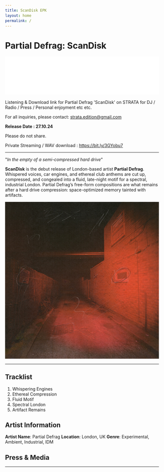 ```yaml
---
title: ScanDisk EPK
layout: home
permalink: /
---
```


# Partial Defrag: ScanDisk


<img src="/logo.jpg" alt="Strata Logo" class="centered-image">

Listening & Download link for Partial Defrag 'ScanDisk' on STRATA for DJ / Radio / Press / Personal enjoyment etc etc.

For all inquiries, please contact: strata.edition@gmail.com

**Release Date : 27.10.24**

Please do not share. 
 
Private Streaming / WAV download : https://bit.ly/3GYobu7

---

"*In the empty of a semi-compressed hard drive*"

**ScanDisk** is the debut release of London-based artist **Partial Defrag**. Whispered voices, car engines, and ethereal club anthems are cut up, compressed, and congealed into a fluid, late-night motif for a spectral, industrial London. Partial Defrag’s free-form compositions are what remains after a hard drive compression: space-optimized memory tainted with artifacts.

<img src="/cover.jpg" alt="ScanDisk Cover" class="centered-image">

---

## Tracklist

1. Whispering Engines
2. Ethereal Compression
3. Fluid Motif
4. Spectral London
5. Artifact Remains


## Artist Information

**Artist Name**: Partial Defrag
**Location**: London, UK
**Genre**: Experimental, Ambient, Industrial, IDM


## Press & Media



---
